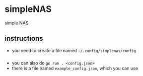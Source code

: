 # simpleNAS
simple NAS 

## instructions
* you need to create a file named `~/.config/simplenas/config`
###
* you can also do `go run . <config.json>`
* there is a file named `example_config.json`, which you can use